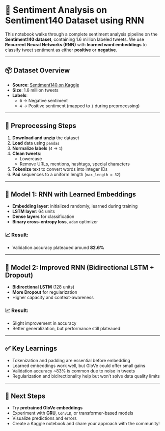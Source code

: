 # 🧠 Sentiment Analysis on Sentiment140 Dataset using RNN

This notebook walks through a complete sentiment analysis pipeline on the **Sentiment140 dataset**, containing 1.6 million labeled tweets. We use **Recurrent Neural Networks (RNN)** with **learned word embeddings** to classify tweet sentiment as either **positive** or **negative**.

---

## 📦 Dataset Overview

- **Source**: [Sentiment140 on Kaggle](https://www.kaggle.com/datasets/kazanova/sentiment140)
- **Size**: 1.6 million tweets
- **Labels**:  
  - `0` → Negative sentiment  
  - `4` → Positive sentiment (mapped to `1` during preprocessing)

---

## 🔄 Preprocessing Steps

1. **Download and unzip** the dataset
2. **Load** data using `pandas`
3. **Normalize labels** (`4` → `1`)
4. **Clean tweets**:
   - Lowercase
   - Remove URLs, mentions, hashtags, special characters
5. **Tokenize** text to convert words into integer IDs
6. **Pad** sequences to a uniform length (`max_length = 32`)

---

## 🧠 Model 1: RNN with Learned Embeddings

- **Embedding layer**: initialized randomly, learned during training
- **LSTM layer**: 64 units
- **Dense layers** for classification
- **Binary cross-entropy loss**, `adam` optimizer

### 📈 Result:
- Validation accuracy plateaued around **82.6%**

---

## 🚀 Model 2: Improved RNN (Bidirectional LSTM + Dropout)

- **Bidirectional LSTM** (128 units)
- **More Dropout** for regularization
- Higher capacity and context-awareness

### 📈 Result:
- Slight improvement in accuracy
- Better generalization, but performance still plateaued

---

## ✅ Key Learnings

- Tokenization and padding are essential before embedding
- Learned embeddings work well, but GloVe could offer small gains
- Validation accuracy ~83% is common due to noise in tweets
- Regularization and bidirectionality help but won’t solve data quality limits

---

## 🧰 Next Steps

- Try **pretrained GloVe embeddings**
- Experiment with **GRU**, `Conv1D`, or transformer-based models
- Visualize predictions and errors
- Create a Kaggle notebook and share your approach with the community!

